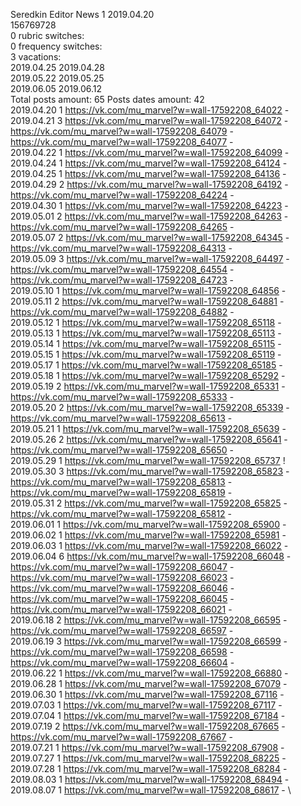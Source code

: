 Seredkin	Editor News 1 2019.04.20\
156769728\
0 rubric switches:\
0 frequency switches:\
3 vacations:\
2019.04.25 2019.04.28 \
2019.05.22 2019.05.25 \
2019.06.05 2019.06.12 \
Total posts amount: 65	Posts dates amount: 42\
2019.04.20 1 https://vk.com/mu_marvel?w=wall-17592208_64022 - \
2019.04.21 3 https://vk.com/mu_marvel?w=wall-17592208_64072 - https://vk.com/mu_marvel?w=wall-17592208_64079 - https://vk.com/mu_marvel?w=wall-17592208_64077 - \
2019.04.22 1 https://vk.com/mu_marvel?w=wall-17592208_64099 - \
2019.04.24 1 https://vk.com/mu_marvel?w=wall-17592208_64124 - \
2019.04.25 1 https://vk.com/mu_marvel?w=wall-17592208_64136 - \
2019.04.29 2 https://vk.com/mu_marvel?w=wall-17592208_64192 - https://vk.com/mu_marvel?w=wall-17592208_64224 - \
2019.04.30 1 https://vk.com/mu_marvel?w=wall-17592208_64223 - \
2019.05.01 2 https://vk.com/mu_marvel?w=wall-17592208_64263 - https://vk.com/mu_marvel?w=wall-17592208_64265 - \
2019.05.07 2 https://vk.com/mu_marvel?w=wall-17592208_64345 - https://vk.com/mu_marvel?w=wall-17592208_64313 - \
2019.05.09 3 https://vk.com/mu_marvel?w=wall-17592208_64497 - https://vk.com/mu_marvel?w=wall-17592208_64554 - https://vk.com/mu_marvel?w=wall-17592208_64723 - \
2019.05.10 1 https://vk.com/mu_marvel?w=wall-17592208_64856 - \
2019.05.11 2 https://vk.com/mu_marvel?w=wall-17592208_64881 - https://vk.com/mu_marvel?w=wall-17592208_64882 - \
2019.05.12 1 https://vk.com/mu_marvel?w=wall-17592208_65118 - \
2019.05.13 1 https://vk.com/mu_marvel?w=wall-17592208_65113 - \
2019.05.14 1 https://vk.com/mu_marvel?w=wall-17592208_65115 - \
2019.05.15 1 https://vk.com/mu_marvel?w=wall-17592208_65119 - \
2019.05.17 1 https://vk.com/mu_marvel?w=wall-17592208_65185 - \
2019.05.18 1 https://vk.com/mu_marvel?w=wall-17592208_65292 - \
2019.05.19 2 https://vk.com/mu_marvel?w=wall-17592208_65331 - https://vk.com/mu_marvel?w=wall-17592208_65333 - \
2019.05.20 2 https://vk.com/mu_marvel?w=wall-17592208_65339 - https://vk.com/mu_marvel?w=wall-17592208_65613 - \
2019.05.21 1 https://vk.com/mu_marvel?w=wall-17592208_65639 - \
2019.05.26 2 https://vk.com/mu_marvel?w=wall-17592208_65641 - https://vk.com/mu_marvel?w=wall-17592208_65650 - \
2019.05.29 1 https://vk.com/mu_marvel?w=wall-17592208_65737 ! \
2019.05.30 3 https://vk.com/mu_marvel?w=wall-17592208_65823 - https://vk.com/mu_marvel?w=wall-17592208_65813 - https://vk.com/mu_marvel?w=wall-17592208_65819 - \
2019.05.31 2 https://vk.com/mu_marvel?w=wall-17592208_65825 - https://vk.com/mu_marvel?w=wall-17592208_65812 - \
2019.06.01 1 https://vk.com/mu_marvel?w=wall-17592208_65900 - \
2019.06.02 1 https://vk.com/mu_marvel?w=wall-17592208_65981 - \
2019.06.03 1 https://vk.com/mu_marvel?w=wall-17592208_66022 - \
2019.06.04 6 https://vk.com/mu_marvel?w=wall-17592208_66048 - https://vk.com/mu_marvel?w=wall-17592208_66047 - https://vk.com/mu_marvel?w=wall-17592208_66023 - https://vk.com/mu_marvel?w=wall-17592208_66046 - https://vk.com/mu_marvel?w=wall-17592208_66045 - https://vk.com/mu_marvel?w=wall-17592208_66021 - \
2019.06.18 2 https://vk.com/mu_marvel?w=wall-17592208_66595 - https://vk.com/mu_marvel?w=wall-17592208_66597 - \
2019.06.19 3 https://vk.com/mu_marvel?w=wall-17592208_66599 - https://vk.com/mu_marvel?w=wall-17592208_66598 - https://vk.com/mu_marvel?w=wall-17592208_66604 - \
2019.06.22 1 https://vk.com/mu_marvel?w=wall-17592208_66880 - \
2019.06.28 1 https://vk.com/mu_marvel?w=wall-17592208_67079 - \
2019.06.30 1 https://vk.com/mu_marvel?w=wall-17592208_67116 - \
2019.07.03 1 https://vk.com/mu_marvel?w=wall-17592208_67117 - \
2019.07.04 1 https://vk.com/mu_marvel?w=wall-17592208_67184 - \
2019.07.19 2 https://vk.com/mu_marvel?w=wall-17592208_67665 - https://vk.com/mu_marvel?w=wall-17592208_67667 - \
2019.07.21 1 https://vk.com/mu_marvel?w=wall-17592208_67908 - \
2019.07.27 1 https://vk.com/mu_marvel?w=wall-17592208_68225 - \
2019.07.28 1 https://vk.com/mu_marvel?w=wall-17592208_68284 - \
2019.08.03 1 https://vk.com/mu_marvel?w=wall-17592208_68494 - \
2019.08.07 1 https://vk.com/mu_marvel?w=wall-17592208_68617 - \
